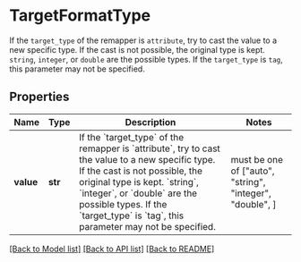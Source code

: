 # TargetFormatType

If the `target_type` of the remapper is `attribute`, try to cast the value to a new specific type. If the cast is not possible, the original type is kept. `string`, `integer`, or `double` are the possible types. If the `target_type` is `tag`, this parameter may not be specified.

## Properties

| Name      | Type    | Description                                                                                                                                                                                                                                                                                                                                                   | Notes                                                    |
| --------- | ------- | ------------------------------------------------------------------------------------------------------------------------------------------------------------------------------------------------------------------------------------------------------------------------------------------------------------------------------------------------------------- | -------------------------------------------------------- |
| **value** | **str** | If the &#x60;target_type&#x60; of the remapper is &#x60;attribute&#x60;, try to cast the value to a new specific type. If the cast is not possible, the original type is kept. &#x60;string&#x60;, &#x60;integer&#x60;, or &#x60;double&#x60; are the possible types. If the &#x60;target_type&#x60; is &#x60;tag&#x60;, this parameter may not be specified. | must be one of ["auto", "string", "integer", "double", ] |

[[Back to Model list]](README.md#documentation-for-models) [[Back to API list]](README.md#documentation-for-api-endpoints) [[Back to README]](README.md)
